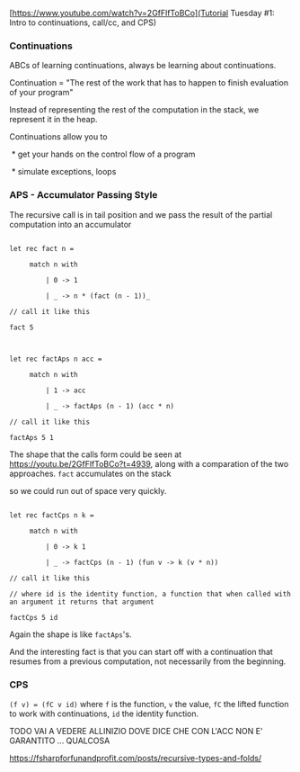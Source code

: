 
[https://www.youtube.com/watch?v=2GfFlfToBCo](Tutorial Tuesday #1: Intro to continuations, call/cc, and CPS)

### Continuations

ABCs of learning continuations, always be learning about continuations.

  

Continuation = "The rest of the work that has to happen to finish evaluation of your program"

  

Instead of representing the rest of the computation in the stack, we represent it in the heap.

  

Continuations allow you to

 * get your hands on the control flow of a program

 * simulate exceptions, loops

### APS - Accumulator Passing Style

  

The recursive call is in tail position and we pass the result of the partial computation into an accumulator

  

``` f#

let rec fact n =

     match n with

         | 0 -> 1

         | _ -> n * (fact (n - 1))_

// call it like this

fact 5

  

let rec factAps n acc =

     match n with

         | 1 -> acc

         | _ -> factAps (n - 1) (acc * n)

// call it like this

factAps 5 1

```

  

The shape that the calls form could be seen at https://youtu.be/2GfFlfToBCo?t=4939, along with a comparation of the two approaches. `fact` accumulates on the stack

so we could run out of space very quickly.

  

``` f#

let rec factCps n k =

     match n with

         | 0 -> k 1

         | _ -> factCps (n - 1) (fun v -> k (v * n))

// call it like this

// where id is the identity function, a function that when called with an argument it returns that argument

factCps 5 id

```

  

Again the shape is like `factAps`'s.

And the interesting fact is that you can start off with a continuation that resumes from a previous computation, not necessarily from the beginning.

  

### CPS

  

`(f v) = (fC v id)` where `f` is the function, `v` the value, `fC` the lifted function to work with continuations, `id` the identity function.

  

TODO VAI A VEDERE ALLINIZIO DOVE DICE CHE CON L'ACC NON E' GARANTITO ... QUALCOSA

https://fsharpforfunandprofit.com/posts/recursive-types-and-folds/